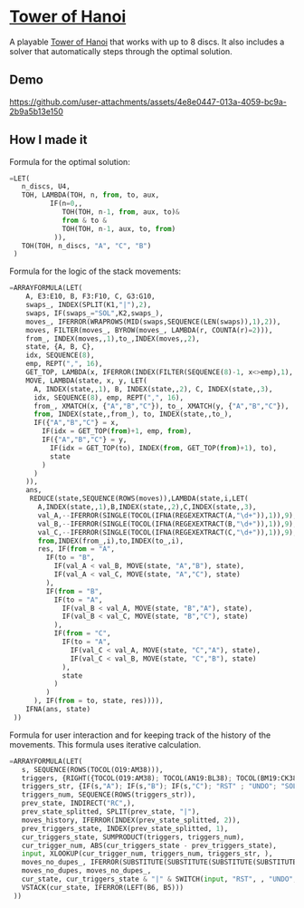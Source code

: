 # [Tower of Hanoi](https://docs.google.com/spreadsheets/d/1iNaOEQKcJIUR_groXezZ9reZbs2J5qOCrMnnYw3QtC4/)

A playable [Tower of Hanoi](https://en.wikipedia.org/wiki/Tower_of_Hanoi) that works with up to 8 discs. It also includes a solver that automatically steps through the optimal solution.

## Demo


https://github.com/user-attachments/assets/4e8e0447-013a-4059-bc9a-2b9a5b13e150


## How I made it

Formula for the optimal solution:

```py
=LET(
   n_discs, U4,
   TOH, LAMBDA(TOH, n, from, to, aux,
          IF(n=0,,
             TOH(TOH, n-1, from, aux, to)&
             from & to &
             TOH(TOH, n-1, aux, to, from)
           )),
   TOH(TOH, n_discs, "A", "C", "B")
 )
```

Formula for the logic of the stack movements:

```py
=ARRAYFORMULA(LET(
    A, E3:E10, B, F3:F10, C, G3:G10,
    swaps_, INDEX(SPLIT(K1,"|"),2),
    swaps, IF(swaps_="SOL",K2,swaps_),
    moves_, IFERROR(WRAPROWS(MID(swaps,SEQUENCE(LEN(swaps)),1),2)),
    moves, FILTER(moves_, BYROW(moves_, LAMBDA(r, COUNTA(r)=2))),
    from_, INDEX(moves,,1),to_,INDEX(moves,,2),
    state, {A, B, C},
    idx, SEQUENCE(8),
    emp, REPT(",", 16),
    GET_TOP, LAMBDA(x, IFERROR(INDEX(FILTER(SEQUENCE(8)-1, x<>emp),1), 8)),
    MOVE, LAMBDA(state, x, y, LET(
      A, INDEX(state,,1), B, INDEX(state,,2), C, INDEX(state,,3),
      idx, SEQUENCE(8), emp, REPT(",", 16),
      from_, XMATCH(x, {"A","B","C"}), to_, XMATCH(y, {"A","B","C"}),
      from, INDEX(state,,from_), to, INDEX(state,,to_),
      IF({"A","B","C"} = x,
        IF(idx = GET_TOP(from)+1, emp, from),
        IF({"A","B","C"} = y, 
          IF(idx = GET_TOP(to), INDEX(from, GET_TOP(from)+1), to),
          state
        )
      )
    )),
    ans, 
     REDUCE(state,SEQUENCE(ROWS(moves)),LAMBDA(state,i,LET(
       A,INDEX(state,,1),B,INDEX(state,,2),C,INDEX(state,,3),
       val_A,--IFERROR(SINGLE(TOCOL(IFNA(REGEXEXTRACT(A,"\d+")),1)),9),
       val_B,--IFERROR(SINGLE(TOCOL(IFNA(REGEXEXTRACT(B,"\d+")),1)),9),
       val_C,--IFERROR(SINGLE(TOCOL(IFNA(REGEXEXTRACT(C,"\d+")),1)),9),
       from,INDEX(from_,i),to,INDEX(to_,i),
       res, IF(from = "A", 
         IF(to = "B", 
           IF(val_A < val_B, MOVE(state, "A","B"), state),
           IF(val_A < val_C, MOVE(state, "A","C"), state)
         ),
         IF(from = "B", 
           IF(to = "A", 
             IF(val_B < val_A, MOVE(state, "B","A"), state),
             IF(val_B < val_C, MOVE(state, "B","C"), state)
           ),
           IF(from = "C", 
             IF(to = "A",
               IF(val_C < val_A, MOVE(state, "C","A"), state),
               IF(val_C < val_B, MOVE(state, "C","B"), state)
             ),
             state
           )
         )
      ), IF(from = to, state, res)))),
    IFNA(ans, state)
 ))
```


Formula for user interaction and for keeping track of the history of the movements. This formula uses iterative calculation. 

```py
=ARRAYFORMULA(LET(
   s, SEQUENCE(ROWS(TOCOL(O19:AM38))),
   triggers, {RIGHT({TOCOL(O19:AM38); TOCOL(AN19:BL38); TOCOL(BM19:CK38); AH4; AR4 ; Z8})=""},
   triggers_str, {IF(s,"A"); IF(s,"B"); IF(s,"C"); "RST" ; "UNDO"; "SOL"},
   triggers_num, SEQUENCE(ROWS(triggers_str)),
   prev_state, INDIRECT("RC",),
   prev_state_splitted, SPLIT(prev_state, "|"),
   moves_history, IFERROR(INDEX(prev_state_splitted, 2)),
   prev_triggers_state, INDEX(prev_state_splitted, 1),
   cur_triggers_state, SUMPRODUCT(triggers, triggers_num),
   cur_trigger_num, ABS(cur_triggers_state - prev_triggers_state),
   input, XLOOKUP(cur_trigger_num, triggers_num, triggers_str, ),
   moves_no_dupes_, IFERROR(SUBSTITUTE(SUBSTITUTE(SUBSTITUTE(SUBSTITUTE(REGEXREPLACE(moves_history,"..","$0 "), "AA",), "BB",), "CC",)," ",)),
   moves_no_dupes, moves_no_dupes_,
   cur_state, cur_triggers_state & "|" & SWITCH(input, "RST", , "UNDO", IFERROR(LEFT(moves_no_dupes, LEN(moves_no_dupes)-2)), "SOL", "SOL", IF(REGEXMATCH(moves_no_dupes & input, "SOL.+"), INDIRECT("R[1]C",) & REGEXEXTRACT(moves_no_dupes & input, "SOL(.+)"), moves_no_dupes & input)),
   VSTACK(cur_state, IFERROR(LEFT(B6, B5)))
 ))
```

